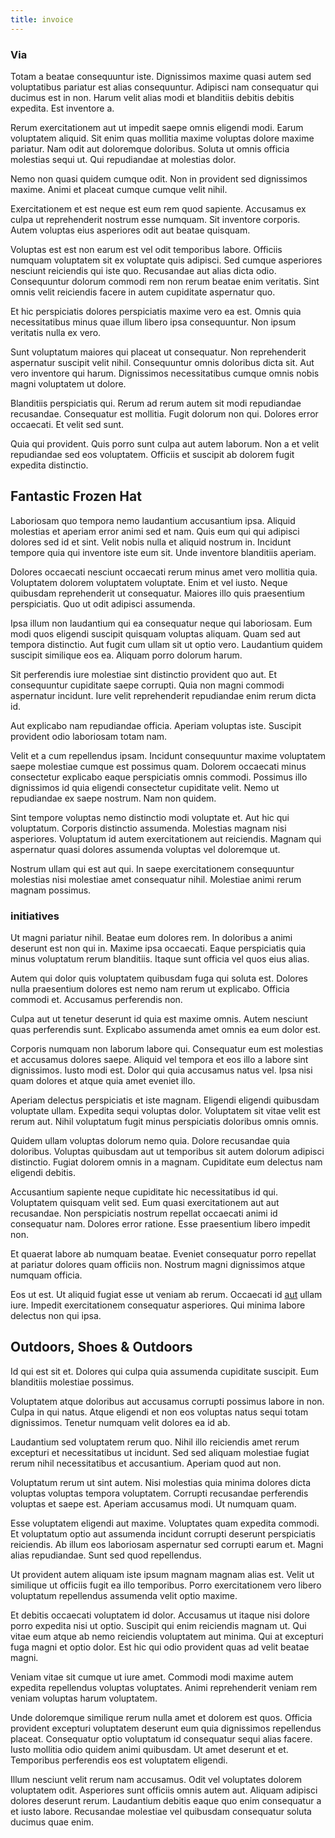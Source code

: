 ```yaml
---
title: invoice
---
```


### Via

Totam a beatae consequuntur iste. Dignissimos maxime quasi autem sed voluptatibus pariatur est alias consequuntur. Adipisci nam consequatur qui ducimus est in non. Harum velit alias modi et blanditiis debitis debitis expedita. Est inventore a.

Rerum exercitationem aut ut impedit saepe omnis eligendi modi. Earum voluptatem aliquid. Sit enim quas mollitia maxime voluptas dolore maxime pariatur. Nam odit aut doloremque doloribus. Soluta ut omnis officia molestias sequi ut. Qui repudiandae at molestias dolor.

Nemo non quasi quidem cumque odit. Non in provident sed dignissimos maxime. Animi et placeat cumque cumque velit nihil.

Exercitationem et est neque est eum rem quod sapiente. Accusamus ex culpa ut reprehenderit nostrum esse numquam. Sit inventore corporis. Autem voluptas eius asperiores odit aut beatae quisquam.

Voluptas est est non earum est vel odit temporibus labore. Officiis numquam voluptatem sit ex voluptate quis adipisci. Sed cumque asperiores nesciunt reiciendis qui iste quo. Recusandae aut alias dicta odio. Consequuntur dolorum commodi rem non rerum beatae enim veritatis. Sint omnis velit reiciendis facere in autem cupiditate aspernatur quo.

Et hic perspiciatis dolores perspiciatis maxime vero ea est. Omnis quia necessitatibus minus quae illum libero ipsa consequuntur. Non ipsum veritatis nulla ex vero.

Sunt voluptatum maiores qui placeat ut consequatur. Non reprehenderit aspernatur suscipit velit nihil. Consequuntur omnis doloribus dicta sit. Aut vero inventore qui harum. Dignissimos necessitatibus cumque omnis nobis magni voluptatem ut dolore.

Blanditiis perspiciatis qui. Rerum ad rerum autem sit modi repudiandae recusandae. Consequatur est mollitia. Fugit dolorum non qui. Dolores error occaecati. Et velit sed sunt.

Quia qui provident. Quis porro sunt culpa aut autem laborum. Non a et velit repudiandae sed eos voluptatem. Officiis et suscipit ab dolorem fugit expedita distinctio.

## Fantastic Frozen Hat

Laboriosam quo tempora nemo laudantium accusantium ipsa. Aliquid molestias et aperiam error animi sed et nam. Quis eum qui qui adipisci dolores sed id et sint. Velit nobis nulla et aliquid nostrum in. Incidunt tempore quia qui inventore iste eum sit. Unde inventore blanditiis aperiam.

Dolores occaecati nesciunt occaecati rerum minus amet vero mollitia quia. Voluptatem dolorem voluptatem voluptate. Enim et vel iusto. Neque quibusdam reprehenderit ut consequatur. Maiores illo quis praesentium perspiciatis. Quo ut odit adipisci assumenda.

Ipsa illum non laudantium qui ea consequatur neque qui laboriosam. Eum modi quos eligendi suscipit quisquam voluptas aliquam. Quam sed aut tempora distinctio. Aut fugit cum ullam sit ut optio vero. Laudantium quidem suscipit similique eos ea. Aliquam porro dolorum harum.

Sit perferendis iure molestiae sint distinctio provident quo aut. Et consequuntur cupiditate saepe corrupti. Quia non magni commodi aspernatur incidunt. Iure velit reprehenderit repudiandae enim rerum dicta id.

Aut explicabo nam repudiandae officia. Aperiam voluptas iste. Suscipit provident odio laboriosam totam nam.

Velit et a cum repellendus ipsam. Incidunt consequuntur maxime voluptatem saepe molestiae cumque est possimus quam. Dolorem occaecati minus consectetur explicabo eaque perspiciatis omnis commodi. Possimus illo dignissimos id quia eligendi consectetur cupiditate velit. Nemo ut repudiandae ex saepe nostrum. Nam non quidem.

Sint tempore voluptas nemo distinctio modi voluptate et. Aut hic qui voluptatum. Corporis distinctio assumenda. Molestias magnam nisi asperiores. Voluptatum id autem exercitationem aut reiciendis. Magnam qui aspernatur quasi dolores assumenda voluptas vel doloremque ut.

Nostrum ullam qui est aut qui. In saepe exercitationem consequuntur molestias nisi molestiae amet consequatur nihil. Molestiae animi rerum magnam possimus.

### initiatives

Ut magni pariatur nihil. Beatae eum dolores rem. In doloribus a animi deserunt est non qui in. Maxime ipsa occaecati. Eaque perspiciatis quia minus voluptatum rerum blanditiis. Itaque sunt officia vel quos eius alias.

Autem qui dolor quis voluptatem quibusdam fuga qui soluta est. Dolores nulla praesentium dolores est nemo nam rerum ut explicabo. Officia commodi et. Accusamus perferendis non.

Culpa aut ut tenetur deserunt id quia est maxime omnis. Autem nesciunt quas perferendis sunt. Explicabo assumenda amet omnis ea eum dolor est.

Corporis numquam non laborum labore qui. Consequatur eum est molestias et accusamus dolores saepe. Aliquid vel tempora et eos illo a labore sint dignissimos. Iusto modi est. Dolor qui quia accusamus natus vel. Ipsa nisi quam dolores et atque quia amet eveniet illo.

Aperiam delectus perspiciatis et iste magnam. Eligendi eligendi quibusdam voluptate ullam. Expedita sequi voluptas dolor. Voluptatem sit vitae velit est rerum aut. Nihil voluptatum fugit minus perspiciatis doloribus omnis omnis.

Quidem ullam voluptas dolorum nemo quia. Dolore recusandae quia doloribus. Voluptas quibusdam aut ut temporibus sit autem dolorum adipisci distinctio. Fugiat dolorem omnis in a magnam. Cupiditate eum delectus nam eligendi debitis.

Accusantium sapiente neque cupiditate hic necessitatibus id qui. Voluptatem quisquam velit sed. Eum quasi exercitationem aut aut recusandae. Non perspiciatis nostrum repellat occaecati animi id consequatur nam. Dolores error ratione. Esse praesentium libero impedit non.

Et quaerat labore ab numquam beatae. Eveniet consequatur porro repellat at pariatur dolores quam officiis non. Nostrum magni dignissimos atque numquam officia.

Eos ut est. Ut aliquid fugiat esse ut veniam ab rerum. Occaecati id [aut](/eos/libero/eveniet/borders_agent.md) ullam iure. Impedit exercitationem consequatur asperiores. Qui minima labore delectus non qui ipsa.

## Outdoors, Shoes & Outdoors

Id qui est sit et. Dolores qui culpa quia assumenda cupiditate suscipit. Eum blanditiis molestiae possimus.

Voluptatem atque doloribus aut accusamus corrupti possimus labore in non. Culpa in qui natus. Atque eligendi et non eos voluptas natus sequi totam dignissimos. Tenetur numquam velit dolores ea id ab.

Laudantium sed voluptatem rerum quo. Nihil illo reiciendis amet rerum excepturi et necessitatibus ut incidunt. Sed sed aliquam molestiae fugiat rerum nihil necessitatibus et accusantium. Aperiam quod aut non.

Voluptatum rerum ut sint autem. Nisi molestias quia minima dolores dicta voluptas voluptas tempora voluptatem. Corrupti recusandae perferendis voluptas et saepe est. Aperiam accusamus modi. Ut numquam quam.

Esse voluptatem eligendi aut maxime. Voluptates quam expedita commodi. Et voluptatum optio aut assumenda incidunt corrupti deserunt perspiciatis reiciendis. Ab illum eos laboriosam aspernatur sed corrupti earum et. Magni alias repudiandae. Sunt sed quod repellendus.

Ut provident autem aliquam iste ipsum magnam magnam alias est. Velit ut similique ut officiis fugit ea illo temporibus. Porro exercitationem vero libero voluptatum repellendus assumenda velit optio maxime.

Et debitis occaecati voluptatem id dolor. Accusamus ut itaque nisi dolore porro expedita nisi ut optio. Suscipit qui enim reiciendis magnam ut. Qui vitae eum atque ab nemo reiciendis voluptatem aut minima. Qui at excepturi fuga magni et optio dolor. Est hic qui odio provident quas ad velit beatae magni.

Veniam vitae sit cumque ut iure amet. Commodi modi maxime autem expedita repellendus voluptas voluptates. Animi reprehenderit veniam rem veniam voluptas harum voluptatem.

Unde doloremque similique rerum nulla amet et dolorem est quos. Officia provident excepturi voluptatem deserunt eum quia dignissimos repellendus placeat. Consequatur optio voluptatum id consequatur sequi alias facere. Iusto mollitia odio quidem animi quibusdam. Ut amet deserunt et et. Temporibus perferendis eos est voluptatem eligendi.

Illum nesciunt velit rerum nam accusamus. Odit vel voluptates dolorem voluptatem odit. Asperiores sunt officiis omnis autem aut. Aliquam adipisci dolores deserunt rerum. Laudantium debitis eaque quo enim consequatur a et iusto labore. Recusandae molestiae vel quibusdam consequatur soluta ducimus quae enim.
